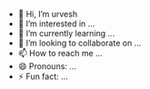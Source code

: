 - 👋 Hi, I’m urvesh
- 👀 I’m interested in ...
- 🌱 I’m currently learning ...
- 💞️ I’m looking to collaborate on ...
- 📫 How to reach me ...
- 😄 Pronouns: ...
- ⚡ Fun fact: ...

<!---
dwsurvesh/dwsurvesh is a ✨ special ✨ repository because its `README.md` (this file) appears on your GitHub profile.
You can click the Preview link to take a look at your changes.
--->
